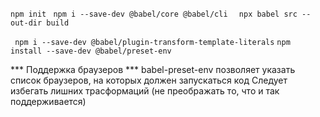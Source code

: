```npm init ```
```npm i --save-dev @babel/core @babel/cli  ```
```npx babel src --out-dir build```

``` npm i --save-dev @babel/plugin-transform-template-literals```
``` npm install --save-dev @babel/preset-env ```

*** Поддержка браузеров ***
babel-preset-env позволяет указать список браузеров, на которых должен запускаться код
Следует избегать лишних трасформаций (не преображать то, что и так поддерживается)

